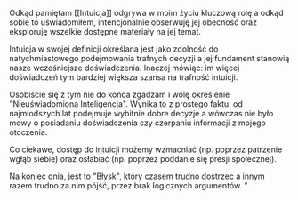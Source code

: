 Odkąd pamiętam [[Intuicja]] odgrywa w moim życiu kluczową rolę a odkąd sobie to uświadomiłem, intencjonalnie obserwuję jej obecność oraz eksploruję wszelkie dostępne materiały na jej temat. 

Intuicja w swojej definicji określana jest jako zdolność do natychmiastowego podejmowania trafnych decyzji a jej fundament stanowią nasze wcześniejsze doświadczenia. Inaczej mówiąc: im więcej doświadczeń tym bardziej większa szansa na trafność intuicji. 

Osobiście się z tym nie do końca zgadzam i wolę określenie "Nieuświadomiona Inteligencja". Wynika to z prostego faktu: od najmłodszych lat podejmuje wybitnie dobre decyzje a wówczas nie było mowy o posiadaniu doświadczenia czy czerpaniu informacji z mojego otoczenia. 

Co ciekawe, dostęp do intuicji możemy wzmacniać (np. poprzez patrzenie wgłąb siebie) oraz osłabiać (np. poprzez poddanie się presji społecznej). 

Na koniec dnia, jest to "Błysk", który czasem trudno dostrzec a innym razem trudno za nim pójść, przez brak logicznych argumentów. "